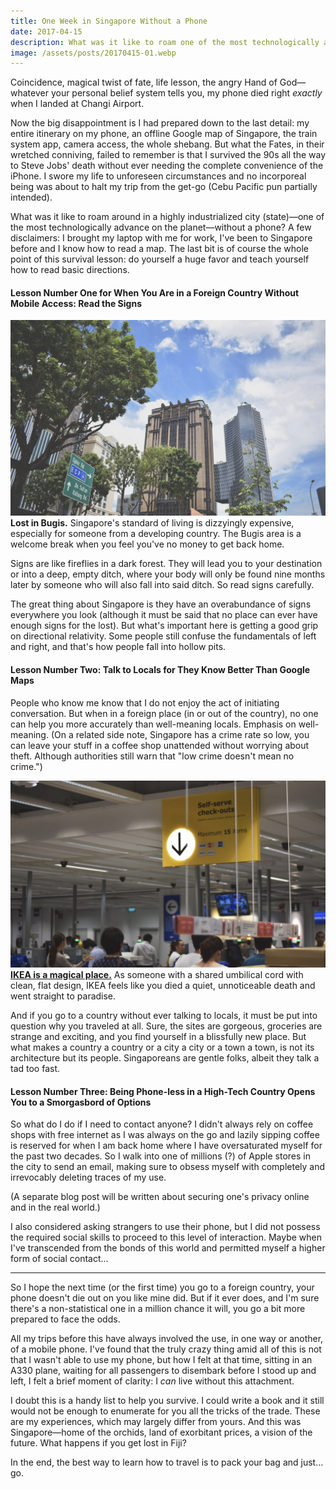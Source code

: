 ```yaml
---
title: One Week in Singapore Without a Phone
date: 2017-04-15
description: What was it like to roam one of the most technologically advanced cities on the planet without a phone?
image: /assets/posts/20170415-01.webp
---
```


Coincidence, magical twist of fate, life lesson, the angry Hand of God—whatever your personal belief system tells you, my phone died right *exactly* when I landed at Changi Airport.

Now the big disappointment is I had prepared down to the last detail: my entire itinerary on my phone, an offline Google map of Singapore, the train system app, camera access, the whole shebang. But what the Fates, in their wretched conniving, failed to remember is that I survived the 90s all the way to Steve Jobs' death without ever needing the complete convenience of the iPhone. I swore my life to unforeseen circumstances and no incorporeal being was about to halt my trip from the get-go (Cebu Pacific pun partially intended).

<!--excerpt-->

What was it like to roam around in a highly industrialized city (state)—one of the most technologically advance on the planet—without a phone? A few disclaimers: I brought my laptop with me for work, I've been to Singapore before and I know how to read a map. The last bit is of course the whole point of this survival lesson: do yourself a huge favor and teach yourself how to read basic directions.


#### Lesson Number One for When You Are in a Foreign Country Without Mobile Access: Read the Signs

<div class="post-img-container"><img src="/assets/posts/20170415-01.webp" oncontextmenu="return false" /><div class="img-caption"><b>Lost in Bugis.</b> Singapore's standard of living is dizzyingly expensive, especially for someone from a developing country. The Bugis area is a welcome break when you feel you've no money to get back home.</div></div>

Signs are like fireflies in a dark forest. They will lead you to your destination or into a deep, empty ditch, where your body will only be found nine months later by someone who will also fall into said ditch. So read signs carefully.

The great thing about Singapore is they have an overabundance of signs everywhere you look (although it must be said that no place can ever have enough signs for the lost). But what's important here is getting a good grip on directional relativity. Some people still confuse the fundamentals of left and right, and that's how people fall into hollow pits.


#### Lesson Number Two: Talk to Locals for They Know Better Than Google Maps

People who know me know that I do not enjoy the act of initiating conversation. But when in a foreign place (in or out of the country), no one can help you more accurately than well-meaning locals. Emphasis on well-meaning. (On a related side note, Singapore has a crime rate so low, you can leave your stuff in a coffee shop unattended without worrying about theft. Although authorities still warn that "low crime doesn't mean no crime.")

<div class="post-img-container"><img src="/assets/posts/20170415-02.webp" oncontextmenu="return false" /><div class="img-caption"><b><a href="http://marvelcinematicuniverse.wikia.com/wiki/Tahiti" target="blank">IKEA is a magical place.</a></b> As someone with a shared umbilical cord with clean, flat design, IKEA feels like you died a quiet, unnoticeable death and went straight to paradise.</div></div>

And if you go to a country without ever talking to locals, it must be put into question why you traveled at all. Sure, the sites are gorgeous, groceries are strange and exciting, and you find yourself in a blissfully new place. But what makes a country a country or a city a city or a town a town, is not its architecture but its people. Singaporeans are gentle folks, albeit they talk a tad too fast.


#### Lesson Number Three: Being Phone-less in a High-Tech Country Opens You to a Smorgasbord of Options

So what do I do if I need to contact anyone? I didn't always rely on coffee shops with free internet as I was always on the go and lazily sipping coffee is reserved for when I am back home where I have oversaturated myself for the past two decades. So I walk into one of millions (?) of Apple stores in the city to send an email, making sure to obsess myself with completely and irrevocably deleting traces of my use.

(A separate blog post will be written about securing one's privacy online and in the real world.)

I also considered asking strangers to use their phone, but I did not possess the required social skills to proceed to this level of interaction. Maybe when I've transcended from the bonds of this world and permitted myself a higher form of social contact...



<hr>

So I hope the next time (or the first time) you go to a foreign country, your phone doesn't die out on you like mine did. But if it ever does, and I'm sure there's a non-statistical one in a million chance it will, you go a bit more prepared to face the odds.

All my trips before this have always involved the use, in one way or another, of a mobile phone. I've found that the truly crazy thing amid all of this is not that I wasn't able to use my phone, but how I felt at that time, sitting in an A330 plane, waiting for all passengers to disembark before I stood up and left, I felt a brief moment of clarity: I *can* live without this attachment.

I doubt this is a handy list to help you survive. I could write a book and it still would not be enough to enumerate for you all the tricks of the trade. These are my experiences, which may largely differ from yours. And this was Singapore—home of the orchids, land of exorbitant prices, a vision of the future. What happens if you get lost in Fiji?

In the end, the best way to learn how to travel is to pack your bag and just... go.

